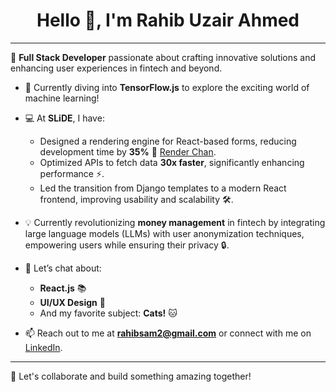 <h1 align="center">Hello 👋, I'm Rahib Uzair Ahmed</h1>

---

🌟 **Full Stack Developer** passionate about crafting innovative solutions and enhancing user experiences in fintech and beyond.

- 🌱 Currently diving into **TensorFlow.js** to explore the exciting world of machine learning!

- 💻 At **SLiDE**, I have:
  - Designed a rendering engine for React-based forms, reducing development time by **35%** 🚀 [Render Chan](https://www.npmjs.com/package/render-chan).
  - Optimized APIs to fetch data **30x faster**, significantly enhancing performance ⚡.
  - Led the transition from Django templates to a modern React frontend, improving usability and scalability 🛠️.

- 💡 Currently revolutionizing **money management** in fintech by integrating large language models (LLMs) with user anonymization techniques, empowering users while ensuring their privacy 🔒.

- 💬 Let’s chat about:
  - **React.js** 📚
  - **UI/UX Design** 🎨
  - And my favorite subject: **Cats!** 🐱

- 📫 Reach out to me at **[rahibsam2@gmail.com](mailto:rahibsam2@gmail.com)** or connect with me on [LinkedIn]([https://www.linkedin.com/in/your-linkedin](https://www.linkedin.com/in/rahib-ahmed-1a13521a1/)).

---

🌈 Let's collaborate and build something amazing together!
